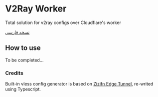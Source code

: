 # V2Ray Worker
 Total solution for v2ray configs over Cloudflare's worker

[نسخه فارسی](https://github.com/vfarid/v2ray-worker/blob/main/README-fa.md)

## How to use

To be completed...


### Credits
Built-in vless config generator is based on [Zizifn Edge Tunnel](https://github.com/zizifn/edgetunnel), re-writed using Typescript.
